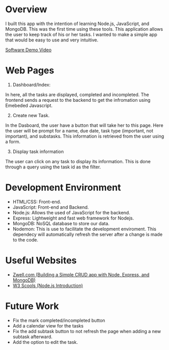 # Overview
I built this app with the intention of learning Node.js, JavaScript, and MongoDB. This was the first time using these tools.
This application allows the user to keep track of his or her tasks. I wanted to make a simple app that would be easy to use and very intuitive.

[Software Demo Video](https://youtu.be/WxjTjroi7oE)

# Web Pages
1. Dashboard/Index:

In here, all the tasks are displayed, completed and incompleted. The frontend sends a request to the backend to get the infromation using Emebeded Javascript.

2. Create new Task.

In the Dasboard, the user have a button that will take her to this page. Here the user will be prompt for a name, due date, task type (important, not important), and substasks. This information is retrieved from the user using a form.

3. Display task information

The user can click on any task to display its information. This is done through a query using the task id as the filter. 


# Development Environment

 - HTML/CSS: Front-end. 
 - JavaScript: Front-end and Backend.
 - Node.js: Allows the used of JavaScript for the backend.
 - Express: Lightweight and fast web framework for Nodejs.
 - MongoDB: NoSQL database to store our data.
 - Nodemon: This is use to facilitate the development enviroment. This dependecy will automatically refresh the server after a change is made to the code.

# Useful Websites


* [Zwell.com (Building a Simple CRUD app with Node, Express, and MongoDB)](https://zellwk.com/blog/crud-express-mongodb/)
* [W3 Scools (Node.js Introduction)](https://www.w3schools.com/nodejs/nodejs_intro.asp)

# Future Work
* Fix the mark completed/incompleted button
* Add a calendar view for the tasks
* Fix the add subtask button to not refresh the page when adding a new subtask afterward.
* Add the option to edit the task.
